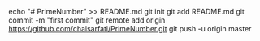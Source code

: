 echo "# PrimeNumber" >> README.md
git init
git add README.md
git commit -m "first commit"
git remote add origin https://github.com/chaisarfati/PrimeNumber.git
git push -u origin master
